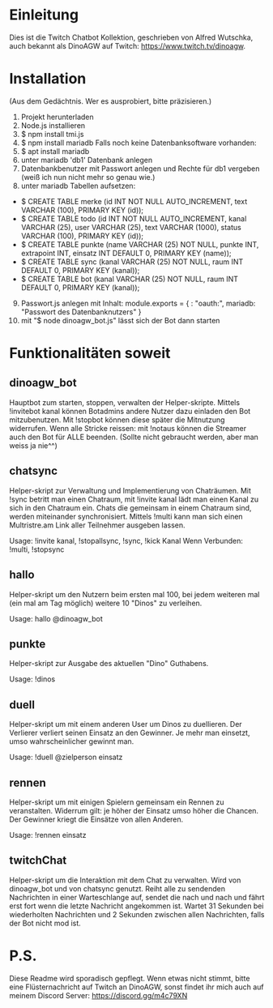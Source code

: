 # Einleitung
Dies ist die Twitch Chatbot Kollektion,
geschrieben von Alfred Wutschka,
auch bekannt als DinoAGW auf Twitch: https://www.twitch.tv/dinoagw.

# Installation
(Aus dem Gedächtnis. Wer es ausprobiert, bitte präzisieren.)
1) Projekt herunterladen
2) Node.js installieren
3) $ npm install tmi.js
4) $ npm install mariadb
Falls noch keine Datenbanksoftware vorhanden:
5) $ apt install mariadb
6) unter mariadb 'db1' Datenbank anlegen
7) Datenbankbenutzer mit Passwort anlegen und Rechte für db1 vergeben (weiß ich nun nicht mehr so genau wie.)
8) unter mariadb Tabellen aufsetzen:
* $ CREATE TABLE merke (id INT NOT NULL AUTO_INCREMENT, text VARCHAR (100), PRIMARY KEY (id));
* $ CREATE TABLE todo (id INT NOT NULL AUTO_INCREMENT, kanal VARCHAR (25), user VARCHAR (25), text VARCHAR (1000), status VARCHAR (100), PRIMARY KEY (id));
* $ CREATE TABLE punkte (name VARCHAR (25) NOT NULL, punkte INT, extrapoint INT, einsatz INT DEFAULT 0, PRIMARY KEY (name));
* $ CREATE TABLE sync (kanal VARCHAR (25) NOT NULL, raum INT DEFAULT 0, PRIMARY KEY (kanal));
* $ CREATE TABLE bot (kanal VARCHAR (25) NOT NULL, raum INT DEFAULT 0, PRIMARY KEY (kanal));
9) Passwort.js anlegen mit Inhalt:
module.exports = {
  <Name des Chatbots>: "oauth:<oauth key das Chatbots>",
  mariadb: "Passwort des Datenbanknutzers"
}
10) mit "$ node dinoagw_bot.js" lässt sich der Bot dann starten

# Funktionalitäten soweit

## dinoagw_bot
Hauptbot zum starten, stoppen, verwalten der Helper-skripte.
Mittels !invitebot kanal können Botadmins andere Nutzer dazu einladen den Bot mitzubenutzen. Mit !stopbot können diese später die Mitnutzung widerrufen.
Wenn alle Stricke reissen: mit !notaus können die Streamer auch den Bot für ALLE beenden. (Sollte nicht gebraucht werden, aber man weiss ja nie^^)

## chatsync
Helper-skript zur Verwaltung und Implementierung von Chaträumen.
Mit !sync betritt man einen Chatraum, mit !invite kanal lädt man einen Kanal zu sich in den Chatraum ein.
Chats die gemeinsam in einem Chatraum sind, werden miteinander synchronisiert.
Mittels !multi kann man sich einen Multristre.am Link aller Teilnehmer ausgeben lassen.

Usage: !invite kanal, !stopallsync, !sync, !kick Kanal
Wenn Verbunden: !multi, !stopsync

## hallo
Helper-skript um den Nutzern beim ersten mal 100, bei jedem weiteren mal (ein mal am Tag möglich) weitere 10 "Dinos" zu verleihen.

Usage: hallo @dinoagw_bot

## punkte
Helper-skript zur Ausgabe des aktuellen "Dino" Guthabens.

Usage: !dinos

## duell
Helper-skript um mit einem anderen User um Dinos zu duellieren.
Der Verlierer verliert seinen Einsatz an den Gewinner.
Je mehr man einsetzt, umso wahrscheinlicher gewinnt man.

Usage: !duell @zielperson einsatz

## rennen
Helper-skript um mit einigen Spielern gemeinsam ein Rennen zu veranstalten.
Widerrum gilt: je höher der Einsatz umso höher die Chancen.
Der Gewinner kriegt die Einsätze von allen Anderen.

Usage: !rennen einsatz

## twitchChat
Helper-skript um die Interaktion mit dem Chat zu verwalten.
Wird von dinoagw_bot und von chatsync genutzt.
Reiht alle zu sendenden Nachrichten in einer Warteschlange auf, sendet die nach und nach und fährt erst fort wenn die letzte Nachricht angekommen ist.
Wartet 31 Sekunden bei wiederholten Nachrichten und 2 Sekunden zwischen allen Nachrichten, falls der Bot nicht mod ist.

# P.S.
Diese Readme wird sporadisch gepflegt. Wenn etwas nicht stimmt, bitte eine Flüsternachricht auf Twitch an DinoAGW, sonst findet ihr mich auch auf meinem Discord Server: https://discord.gg/m4c79XN
